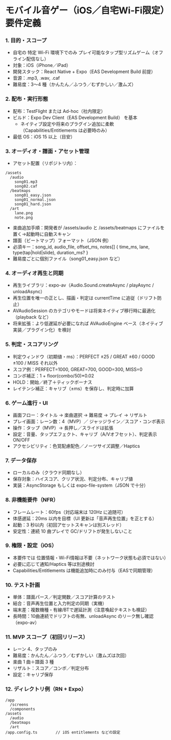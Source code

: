 # モバイル音ゲー（iOS／自宅Wi-Fi限定）要件定義
### 1. 目的・スコープ
  - 自宅の 特定 Wi-Fi 環境下でのみ プレイ可能なタップ型リズムゲーム（オフライン配信なし）
  - 対象：iOS（iPhone／iPad）
  - 開発スタック：React Native + Expo（EAS Development Build 前提）
  - 音源：.mp3, .wav, .caf
  - 難易度：3〜4 種（かんたん／ふつう／むずかしい／激ムズ）

### 2. 配布・実行形態
  - 配布：TestFlight または Ad-hoc（社内限定）
  - ビルド：Expo Dev Client（EAS Development Build） を基本
    - ネイティブ設定や将来のプラグイン追加に柔軟（Capabilities/Entitlements は必要時のみ）
  - 最低 OS：iOS 15 以上（目安）

### 3. オーディオ・譜面・アセット管理
  - アセット配置（リポジトリ内）：
  ```
  /assets
    /audio
      song01.mp3
      song02.caf
    /beatmaps
      song01_easy.json
      song01_normal.json
      song01_hard.json
    /art
      lane.png
      note.png
  ```
  - 楽曲追加手順：開発者が /assets/audio と /assets/beatmaps にファイルを置く→起動時に自動スキャン
  - 譜面（ビートマップ）フォーマット（JSON 例）
  - 必須キー：song_id, audio_file, offset_ms, notes[] { time_ms, lane, type(tap|hold|slide), duration_ms? }
  - 難易度ごとに個別ファイル（song01_easy.json など）

### 4. オーディオ再生と同期
  - 再生ライブラリ：expo-av（Audio.Sound.createAsync / playAsync / unloadAsync）
  - 再生位置を唯一の正とし、描画・判定は currentTime に追従（ドリフト防止）
  - AVAudioSession のカテゴリやモードは将来ネイティブ移行時に最適化（playback など）
  - 将来拡張：より低遅延が必要になれば AVAudioEngine ベース（ネイティブ実装／プラグイン化）を検討

### 5. 判定・スコアリング
  - 判定ウィンドウ（初期値・ms）：PERFECT ±25 / GREAT ±60 / GOOD ±100 / MISS それ以外
  - スコア例：PERFECT=1000, GREAT=700, GOOD=300, MISS=0
  - コンボ補正：1 + floor(combo/50)*0.02
  - HOLD：開始／終了＋ティックボーナス
  - レイテンシ補正：キャリブ（±ms）を保存し、判定時に加算

### 6. ゲーム進行・UI
  - 画面フロー：タイトル → 楽曲選択 → 難易度 → プレイ → リザルト
  - プレイ画面：レーン数：4（MVP）／ ジャッジライン／スコア・コンボ表示
  - 操作：タップ（MVP）→ 長押し／スライドは拡張
  - 設定：音量、タップエフェクト、キャリブ（A/Vオフセット）、判定表示 ON/OFF
  - アクセシビリティ：色覚配慮配色／ノーツサイズ調整／Haptics

### 7. データ保存
  - ローカルのみ（クラウド同期なし）
  - 保存対象：ハイスコア、クリア状況、判定分布、キャリブ値
  - 実装：AsyncStorage もしくは expo-file-system（JSON で十分）

### 8. 非機能要件（NFR）
  - フレームレート：60fps（対応端末は 120Hz に追随可）
  - 体感遅延：20ms 以内を目標（UI 更新は「音声再生位置」を正とする）
  - 起動：3 秒以内（初回アセットスキャンは別スレッド）
  - 安定性：連続 10 曲プレイで GC/ドリフトが発生しないこと

### 9. 権限・設定（iOS）
  - 本要件では 位置情報・Wi-Fi情報は不要（ネットワーク状態も必須ではない）
  - 必要に応じて通知/Haptics 等は別途検討
  - Capabilities/Entitlements は機能追加時にのみ付与（EASで同期管理）

### 10. テスト計画
  - 単体：譜面パース／判定関数／スコア計算のテスト
  - 結合：音声再生位置と入力判定の同期（実機）
  - 端末差：複数機種・有線/BTで遅延計測（注意喚起テキストも検証）
  - 長時間：10曲連続でドリフトの有無、unloadAsync のリーク無し確認（expo-av）

### 11. MVP スコープ（初回リリース）
  - レーン 4、タップのみ
  - 難易度：かんたん／ふつう／むずかしい（激ムズは次回）
  - 楽曲 1 曲＋譜面 3 種
  - リザルト：スコア／コンボ／判定分布
  - 設定：キャリブ保存

### 12. ディレクトリ例（RN + Expo）
```
/app
  /screens
  /components
/assets
  /audio
  /beatmaps
  /art
/app.config.ts        // iOS entitlements などの設定
```
